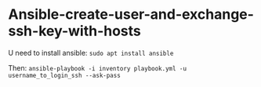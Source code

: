 # Ansible-create-user-and-exchange-ssh-key-with-hosts

U need to install ansible:
<code>sudo apt install ansible</code>

Then:
<code>ansible-playbook -i inventory playbook.yml -u username_to_login_ssh --ask-pass</code>
